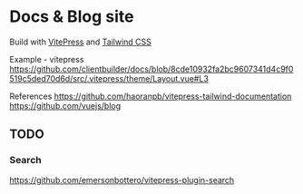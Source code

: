 # Docs & Blog site

Build with [VitePress](https://vitepress.vuejs.org) and [Tailwind CSS](https://tailwindcss.com)

Example - vitepress
https://github.com/clientbuilder/docs/blob/8cde10932fa2bc9607341d4c9f0519c5ded70d6d/src/.vitepress/theme/Layout.vue#L3

References
https://github.com/haoranpb/vitepress-tailwind-documentation
https://github.com/vuejs/blog


## TODO

### Search 
https://github.com/emersonbottero/vitepress-plugin-search

